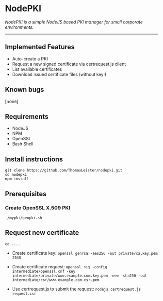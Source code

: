 # NodePKI

*NodePKI is a simple NodeJS based PKI manager for small corporate environments.*

---


## Implemented Features

* Auto-create a PKI
* Request a new signed certificate via certrequest.js client
* List available certificates
* Download issued certificate files (without key!)



## Known bugs

[none]


## Requirements

* NodeJS
* NPM
* OpenSSL
* Bash Shell


## Install instructions

```
git clone https://github.com/ThomasLeister/nodepki.git
cd nodepki
npm install  
```

## Prerequisites

### Create OpenSSL X.509 PKI

```
./mypki/genpki.sh
```


## Request new certificate

```cd ....```

* Create certificate key: ```openssl genrsa -aes256 -out private/ca.key.pem 2048```

* Create certificate request:
    ```openssl req -config intermediate/openssl.cnf -key intermediate/private/www.example.com.key.pem -new -sha256 -out intermediate/csr/www.example.com.csr.pem```

* Use certrequest.js to submit the request:
    ```nodejs certrequest.js request.csr```
